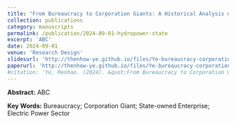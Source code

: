 ```yaml
---
title: "From Bureaucracy to Corporation Giants: A Historical Analysis on Evolution of Electric Power Sector in China"
collection: publications
category: manuscripts
permalink: /publication/2024-09-01-hydropower-state
excerpt: 'ABC'
date: 2024-09-01
venue: 'Research Design'
slidesurl: 'http://thenhow-ye.github.io/files/Ye-bureaucracy-corporation-electricity.pdf'
paperurl: 'http://thenhow-ye.github.io/files/Ye-bureaucracy-corporation-electricity.pdf'
#citation: 'Ye, Renhao. (2024). &quot;From Bureaucracy to Corporation Giants: A Historical Analysis on Evolution of Electric Power Sector in China.&quot; <i>Working Paper</i>.'
---
```


**Abstract:** ABC

**Key Words:** Bureaucracy; Corporation Giant; State-owned Enterprise; Electric Power Sector
